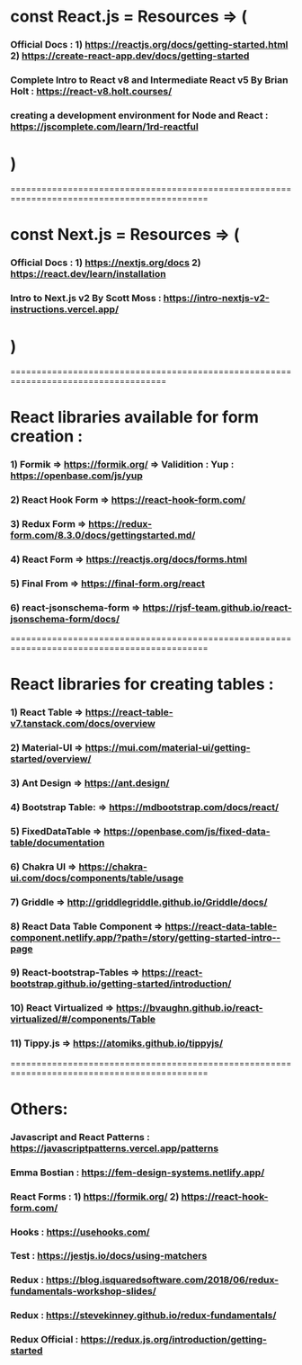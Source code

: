 # const React.js = Resources => (

### Official Docs : 1) https://reactjs.org/docs/getting-started.html 2) https://create-react-app.dev/docs/getting-started

### Complete Intro to React v8 and Intermediate React v5 By Brian Holt : https://react-v8.holt.courses/

### creating a development environment for Node and React : https://jscomplete.com/learn/1rd-reactful

# )

============================================================================================

# const Next.js = Resources => (

### Official Docs : 1) https://nextjs.org/docs 2) https://react.dev/learn/installation

### Intro to Next.js v2 By Scott Moss : https://intro-nextjs-v2-instructions.vercel.app/

# )


====================================================================================

# React libraries available for form creation :

### 1) Formik => https://formik.org/  => Validition : Yup : https://openbase.com/js/yup

### 2) React Hook Form => https://react-hook-form.com/

### 3) Redux Form => https://redux-form.com/8.3.0/docs/gettingstarted.md/

### 4) React Form => https://reactjs.org/docs/forms.html

### 5) Final From => https://final-form.org/react

### 6) react-jsonschema-form => https://rjsf-team.github.io/react-jsonschema-form/docs/


============================================================================================



# React libraries for creating tables :

### 1) React Table => https://react-table-v7.tanstack.com/docs/overview

### 2) Material-UI => https://mui.com/material-ui/getting-started/overview/

### 3) Ant Design => https://ant.design/

### 4) Bootstrap Table: => https://mdbootstrap.com/docs/react/

### 5) FixedDataTable => https://openbase.com/js/fixed-data-table/documentation

### 6) Chakra UI => https://chakra-ui.com/docs/components/table/usage

### 7) Griddle => http://griddlegriddle.github.io/Griddle/docs/

### 8) React Data Table Component => https://react-data-table-component.netlify.app/?path=/story/getting-started-intro--page

### 9) React-bootstrap-Tables => https://react-bootstrap.github.io/getting-started/introduction/

### 10) React Virtualized => https://bvaughn.github.io/react-virtualized/#/components/Table

### 11) Tippy.js => https://atomiks.github.io/tippyjs/


============================================================================================


# Others:

### Javascript and React Patterns : https://javascriptpatterns.vercel.app/patterns

### Emma Bostian : https://fem-design-systems.netlify.app/ 

### React Forms : 1) https://formik.org/  2) https://react-hook-form.com/

### Hooks : https://usehooks.com/

### Test : https://jestjs.io/docs/using-matchers

### Redux : https://blog.isquaredsoftware.com/2018/06/redux-fundamentals-workshop-slides/

### Redux : https://stevekinney.github.io/redux-fundamentals/

### Redux Official : https://redux.js.org/introduction/getting-started
    
